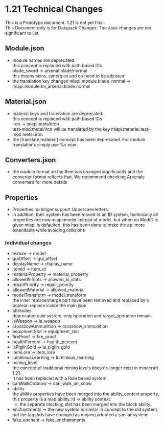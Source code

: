 # 1.21 Technical Changes
This is a Prototype document. 1.21 is not yet final.  
This Document only is for Datapack Changes.
The Java changes are too significant to list.
## Module.json
- module names are deprecated.  
this concept is replaced with path based IDs  
  blade_sword -> arsenal:blade/normal  
  this means skins, synergies and co need to be adjusted
- the translation key changed
miapi.module.blade_normal -> miapi.module.tm_arsenal.blade.normal
## Material.json
- material keys and translation are deprecated.  
  this concept is replaced with path based IDs  
  iron -> miapi:metal/iron  
  test-mod:metal/iron will be translated by the key miapi.material.test-mod.metal.iron
- the [translate.material] concept has been deprecated. For module translations simply use %s now
## Converters.json
- the module format on the Item has changed significantly and the converter format reflects that. We recommend checking Arsenals converters for more details
## Properties
- Properties no longer support Uppercase letters.
- in addition, their system has been moved to an ID system, technically all properties are now miapi:model instead of model, but when no ModID is given miapi is defaulted.
  this has been done to make the api more extendable while avoiding collisions
### Individual changes
- texture -> model
- guiOffset -> gui_offset
- displayName -> display_name
- itemId -> item_id
- materialProperty -> material_property
- allowedInSlots -> allowed_in_slots
- repairPriority -> repair_priority
- allowedMaterial -> allowed_material
- modelTransform -> model_transform   
the inner replace/merge part have been removed and replaced by a boolean replace inside the main json
- attributes  
deprecated uuid system, only operation and target_operation remain.
- isWeapon -> is_weapon
- crossbowAmmunition -> crossbow_ammunition
- equipmentSlot -> equipment_slot
- fireProof -> fire_proof
- healthPercent -> health_percent
- isPiglinGold -> is_piglin_gold
- itemLore -> item_lore
- luminiousLearning -> luminious_learning
- mining_level  
the concept of traditional mining levels does no longer exist in minecraft 1.21.  
It has been replaced with a Rule based system.
- canWalkOnSnow -> can_walk_on_snow
- ability  
  the ability properties have been merged into the ability_context property,  
  this property is a map ability_id -> ability context.
  - the separate blocking stat has been merged into the block ability.
- enchantments -> the new system is similar in concept to the old system, but the tags/ids have changed as mojang adopted a similar system
- fake_enchant -> fake_enchantments